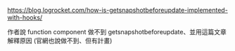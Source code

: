 https://blog.logrocket.com/how-is-getsnapshotbeforeupdate-implemented-with-hooks/

作者說 function component 做不到 getsnapshotbeforeupdate、並用這篇文章解釋原因
(官網也說做不到、但有計畫)
